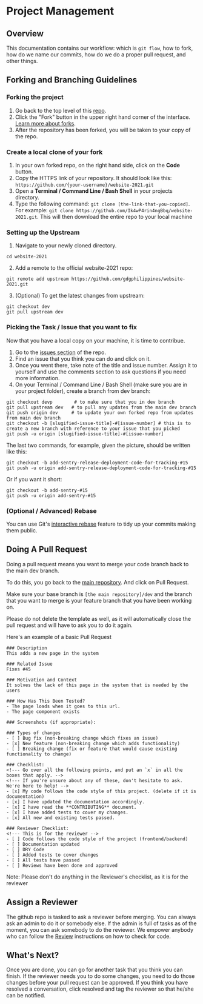 # Project Management

## Overview

This documentation contains our workflow: which is ```git flow```, how to fork, how do we name our commits, how do we do a proper pull request, and other things.

## Forking and Branching Guidelines

### Forking the project

1. Go back to the top level of this [repo](https://github.com/gdgphilippines/website-2021).
2. Click the "Fork" button in the upper right hand corner of the interface. [Learn more about forks](http://help.github.com/fork-a-repo).
3. After the repository  has been forked, you will be taken to your copy of the repo.

### Create a local clone of your fork
1. In your own forked repo, on the right hand side, click on the **Code** button.
2. Copy the HTTPS link of your repository. It should look like this: ```https://github.com/{your-username}/website-2021.git```
2. Open a **Terminal / Command Line / Bash Shell** in your projects directory.
3. Type the following command: ```git clone [the-link-that-you-copied]```. For example: ```git clone https://github.com/Ik4wP4rin4ngBbq/website-2021.git```. This will then download the entire repo to your local machine

### Setting up the Upstream

1. Navigate to your newly cloned directory.
```
cd website-2021
```
2. Add a remote to the official website-2021 repo:
```
git remote add upstream https://github.com/gdgphilippines/website-2021.git
```
3. (Optional) To get the latest changes from upstream:
```
git checkout dev
git pull upstream dev
```

### Picking the Task / Issue that you want to fix

Now that you have a local copy on your machine, it is time to contribue.

1. Go to the [issues section](https://github.com/gdgphilippines/website-2021/issues) of the repo.
2. Find an issue that you think you can do and click on it.
3. Once you went there, take note of the title and issue number. Assign it to yourself and use the comments section to ask questions if you need more information.
4. On your Terminal / Command Line / Bash Shell (make sure you are in your project folder), create a branch from dev branch:
```
git checkout devp        # to make sure that you in dev branch
git pull upstream dev   # to pull any updates from the main dev branch
git push origin dev     # to update your own forked repo from updates from main dev branch
git checkout -b [slugified-issue-title]-#[issue-number] # this is to create a new branch with reference to your issue that you picked
git push -u origin [slugified-issue-title]-#[issue-number]
```
 The last two commands, for example, given the picture, should be written like this:
```
git checkout -b add-sentry-release-deployment-code-for-tracking-#15
git push -u origin add-sentry-release-deployment-code-for-tracking-#15
```
Or if you want it short:
```
git checkout -b add-sentry-#15
git push -u origin add-sentry-#15
```

### (Optional / Advanced) Rebase
You can use Git's [interactive rebase](https://help.github.com/articles/interactive-rebase) feature to tidy up your commits making them public.

## Doing A Pull Request

Doing a pull request means you want to merge your code branch back to the main dev branch.

To do this, you go back to the [main repository](https://github.com/gdgphilippines/devfest2018). And click on Pull Request.

Make sure your base branch is `[the main repository]/dev` and the branch that you want to merge is your feature branch that you have been working on.

Please do not delete the template as well, as it will automatically close the pull request and will have to ask you to do it again.

Here's an example of a basic Pull Request

```
### Description
This adds a new page in the system

### Related Issue
Fixes #45

### Motivation and Context
It solves the lack of this page in the system that is needed by the users

### How Has This Been Tested?
- The page loads when it goes to this url.
- The page component exists

### Screenshots (if appropriate):

### Types of changes
- [ ] Bug fix (non-breaking change which fixes an issue)
- [x] New feature (non-breaking change which adds functionality)
- [ ] Breaking change (fix or feature that would cause existing functionality to change)

### Checklist:
<!--- Go over all the following points, and put an `x` in all the boxes that apply. -->
<!--- If you're unsure about any of these, don't hesitate to ask. We're here to help! -->
- [x] My code follows the code style of this project. (delete if it is documentation)
- [x] I have updated the documentation accordingly.
- [x] I have read the **CONTRIBUTING** document.
- [x] I have added tests to cover my changes.
- [x] All new and existing tests passed.

### Reviewer Checklist:
<!--- This is for the reviewer -->
- [ ] Code follows the code style of the project (frontend/backend)
- [ ] Documentation updated
- [ ] DRY Code
- [ ] Added tests to cover changes
- [ ] All tests have passed
- [ ] Reviews have been done and approved
```

Note: Please don't do anything in the Reviewer's checklist, as it is for the reviewer

## Assign a Reviewer

The github repo is tasked to ask a reviewer before merging. You can always ask an admin to do it or somebody else. If the admin is full of tasks as of the moment, you can ask somebody to do the reviewer. We empower anybody who can follow the [Review](Review.md) instructions on how to check for code.

## What's Next?

Once you are done, you can go for another task that you think you can finish. If the reviewer needs you to do some changes, you need to do those changes before your pull request can be approved. If you think you have resolved a conversation, click resolved and tag the reviewer so that he/she can be notified.